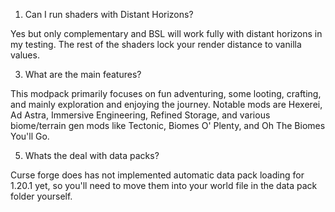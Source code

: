 1. Can I run shaders with Distant Horizons?

Yes but only complementary and BSL will work fully with distant horizons in my testing. The rest of the shaders lock your render distance to vanilla values.

3. What are the main features?

This modpack primarily focuses on fun adventuring, some looting, crafting, and mainly exploration and enjoying the journey. Notable mods are Hexerei, Ad Astra, Immersive Engineering, Refined Storage, and various biome/terrain gen mods like Tectonic, Biomes O' Plenty, and Oh The Biomes You'll Go.

5. Whats the deal with data packs?

Curse forge does has not implemented automatic data pack loading for 1.20.1 yet, so you'll need to move them into your world file in the data pack folder yourself.

